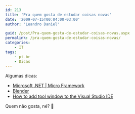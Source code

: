 ```yaml
---
id: 213
title: 'Pra quem gosta de estudar coisas novas'
date: '2009-07-15T00:04:00-03:00'
author: 'Leandro Daniel'

guid: /post/Pra-quem-gosta-de-estudar-coisas-novas.aspx
permalink: /pra-quem-gosta-de-estudar-coisas-novas/
categories:
    - IT
tags:
    - pt-br
    - Dicas
---
```


Algumas dicas:

- [Microsoft .NET | Micro Framework](http://www.microsoft.com/netmf/default.mspx)
- [Blender](http://www.blender.org/)
- [How to add tool window to the Visual Studio IDE](http://msdn.microsoft.com/en-us/vstudio/dd250814)

Quem não gosta, né? 🙂

